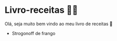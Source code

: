 # Livro-receitas :man_cook:

Olá, seja muito bem vindo ao meu livro de receitas :wave:

- Strogonoff de frango
